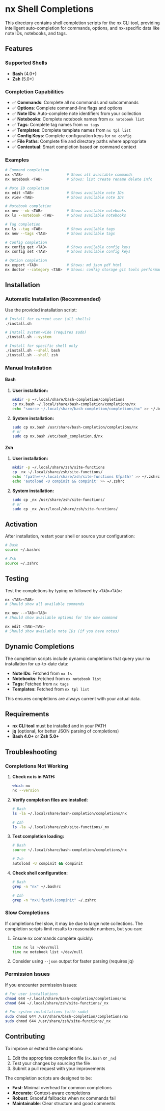 # nx Shell Completions

This directory contains shell completion scripts for the nx CLI tool, providing intelligent auto-completion for commands, options, and nx-specific data like note IDs, notebooks, and tags.

## Features

### Supported Shells
- **Bash** (4.0+)
- **Zsh** (5.0+)

### Completion Capabilities
- ✅ **Commands**: Complete all nx commands and subcommands
- ✅ **Options**: Complete command-line flags and options
- ✅ **Note IDs**: Auto-complete note identifiers from your collection
- ✅ **Notebooks**: Complete notebook names from `nx notebook list`
- ✅ **Tags**: Complete tag names from `nx tags`
- ✅ **Templates**: Complete template names from `nx tpl list`
- ✅ **Config Keys**: Complete configuration keys for `nx config`
- ✅ **File Paths**: Complete file and directory paths where appropriate
- ✅ **Contextual**: Smart completion based on command context

### Examples

```bash
# Command completion
nx <TAB>                    # Shows all available commands
nx notebook <TAB>           # Shows: list create rename delete info

# Note ID completion
nx edit <TAB>               # Shows available note IDs
nx view <TAB>               # Shows available note IDs

# Notebook completion
nx new --nb <TAB>           # Shows available notebooks
nx ls --notebook <TAB>      # Shows available notebooks

# Tag completion
nx ls --tag <TAB>           # Shows available tags
nx new --tags <TAB>         # Shows available tags

# Config completion
nx config get <TAB>         # Shows available config keys
nx config set <TAB>         # Shows available config keys

# Option completion
nx export <TAB>             # Shows: md json pdf html
nx doctor --category <TAB>  # Shows: config storage git tools performance
```

## Installation

### Automatic Installation (Recommended)

Use the provided installation script:

```bash
# Install for current user (all shells)
./install.sh

# Install system-wide (requires sudo)
./install.sh --system

# Install for specific shell only
./install.sh --shell bash
./install.sh --shell zsh
```

### Manual Installation

#### Bash

1. **User installation:**
   ```bash
   mkdir -p ~/.local/share/bash-completion/completions
   cp nx.bash ~/.local/share/bash-completion/completions/nx
   echo "source ~/.local/share/bash-completion/completions/nx" >> ~/.bashrc
   ```

2. **System installation:**
   ```bash
   sudo cp nx.bash /usr/share/bash-completion/completions/nx
   # or
   sudo cp nx.bash /etc/bash_completion.d/nx
   ```

#### Zsh

1. **User installation:**
   ```bash
   mkdir -p ~/.local/share/zsh/site-functions
   cp _nx ~/.local/share/zsh/site-functions/
   echo 'fpath=(~/.local/share/zsh/site-functions $fpath)' >> ~/.zshrc
   echo 'autoload -U compinit && compinit' >> ~/.zshrc
   ```

2. **System installation:**
   ```bash
   sudo cp _nx /usr/share/zsh/site-functions/
   # or
   sudo cp _nx /usr/local/share/zsh/site-functions/
   ```

## Activation

After installation, restart your shell or source your configuration:

```bash
# Bash
source ~/.bashrc

# Zsh
source ~/.zshrc
```

## Testing

Test the completions by typing `nx` followed by `<TAB><TAB>`:

```bash
nx <TAB><TAB>
# Should show all available commands

nx new --<TAB><TAB>
# Should show available options for the new command

nx edit <TAB><TAB>
# Should show available note IDs (if you have notes)
```

## Dynamic Completions

The completion scripts include dynamic completions that query your nx installation for up-to-date data:

- **Note IDs**: Fetched from `nx ls`
- **Notebooks**: Fetched from `nx notebook list`
- **Tags**: Fetched from `nx tags`
- **Templates**: Fetched from `nx tpl list`

This ensures completions are always current with your actual data.

## Requirements

- **nx CLI tool** must be installed and in your PATH
- **jq** (optional, for better JSON parsing of completions)
- **Bash 4.0+** or **Zsh 5.0+**

## Troubleshooting

### Completions Not Working

1. **Check nx is in PATH:**
   ```bash
   which nx
   nx --version
   ```

2. **Verify completion files are installed:**
   ```bash
   # Bash
   ls -la ~/.local/share/bash-completion/completions/nx
   
   # Zsh
   ls -la ~/.local/share/zsh/site-functions/_nx
   ```

3. **Test completion loading:**
   ```bash
   # Bash
   source ~/.local/share/bash-completion/completions/nx
   
   # Zsh
   autoload -U compinit && compinit
   ```

4. **Check shell configuration:**
   ```bash
   # Bash
   grep -n "nx" ~/.bashrc
   
   # Zsh
   grep -n "nx\|fpath\|compinit" ~/.zshrc
   ```

### Slow Completions

If completions feel slow, it may be due to large note collections. The completion scripts limit results to reasonable numbers, but you can:

1. Ensure nx commands complete quickly:
   ```bash
   time nx ls >/dev/null
   time nx notebook list >/dev/null
   ```

2. Consider using `--json` output for faster parsing (requires jq)

### Permission Issues

If you encounter permission issues:

```bash
# For user installations
chmod 644 ~/.local/share/bash-completion/completions/nx
chmod 644 ~/.local/share/zsh/site-functions/_nx

# For system installations (with sudo)
sudo chmod 644 /usr/share/bash-completion/completions/nx
sudo chmod 644 /usr/share/zsh/site-functions/_nx
```

## Contributing

To improve or extend the completions:

1. Edit the appropriate completion file (`nx.bash` or `_nx`)
2. Test your changes by sourcing the file
3. Submit a pull request with your improvements

The completion scripts are designed to be:
- **Fast**: Minimal overhead for common completions
- **Accurate**: Context-aware completions
- **Robust**: Graceful fallbacks when nx commands fail
- **Maintainable**: Clear structure and good comments